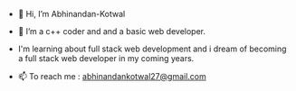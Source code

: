 - 👋 Hi, I’m Abhinandan-Kotwal
- 👀 I’m a c++ coder and and a basic web developer.
- I'm learning about full stack web development and i dream of becoming a full stack web developer in my coming years.

- 📫 To reach me : abhinandankotwal27@gmail.com

<!---
Abhinandan-Kotwal/Abhinandan-Kotwal is a ✨ special ✨ repository because its `README.md` (this file) appears on your GitHub profile.
You can click the Preview link to take a look at your changes.
--->
